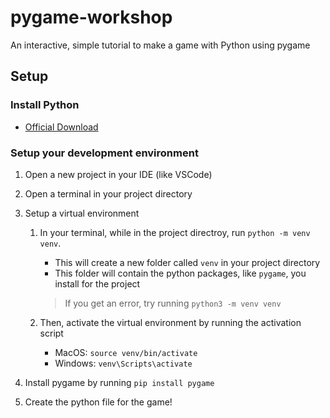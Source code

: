 # pygame-workshop
An interactive, simple tutorial to make a game with Python using pygame

## Setup

### Install Python

- [Official Download](https://www.python.org/downloads/)

### Setup your development environment

1. Open a new project in your IDE (like VSCode)

2. Open a terminal in your project directory

3. Setup a virtual environment
    1. In your terminal, while in the project directroy, run `python -m venv venv`.
        - This will create a new folder called `venv` in your project directory
        - This folder will contain the python packages, like `pygame`, you install for the project
        >If you get an error, try running `python3 -m venv venv`

    2. Then, activate the virtual environment by running the activation script
        - MacOS: `source venv/bin/activate`
        - Windows: `venv\Scripts\activate`

4. Install pygame by running `pip install pygame`

5. Create the python file for the game!
